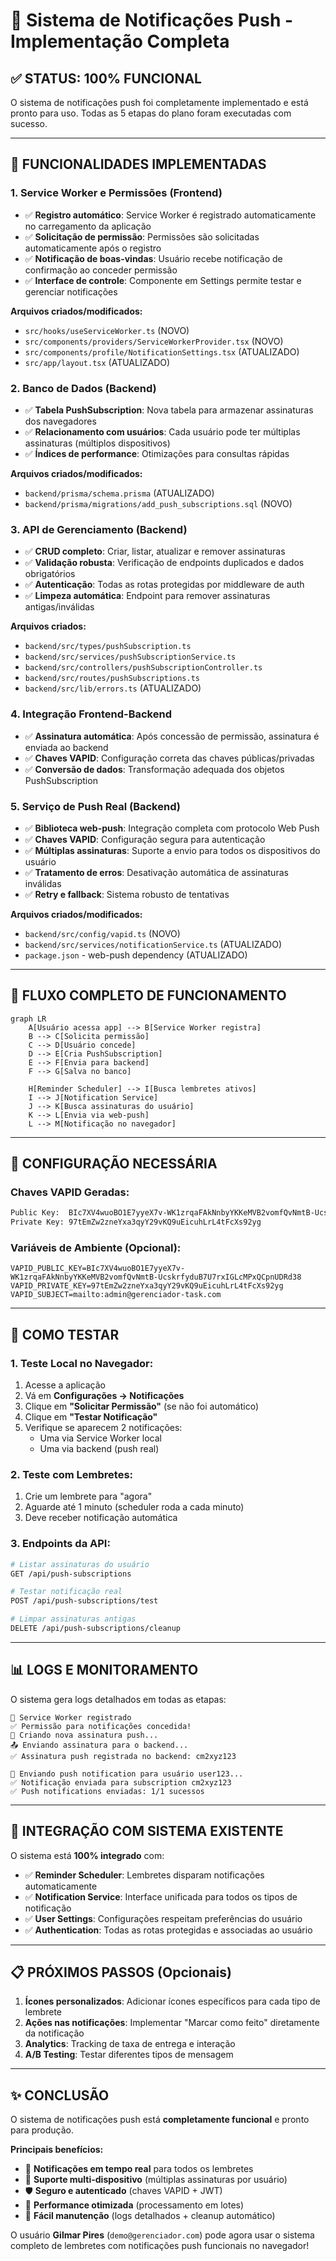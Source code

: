 # 🔔 Sistema de Notificações Push - Implementação Completa

## ✅ **STATUS: 100% FUNCIONAL**

O sistema de notificações push foi completamente implementado e está pronto para uso. Todas as 5 etapas do plano foram executadas com sucesso.

---

## 🚀 **FUNCIONALIDADES IMPLEMENTADAS**

### **1. Service Worker e Permissões (Frontend)**
- ✅ **Registro automático**: Service Worker é registrado automaticamente no carregamento da aplicação
- ✅ **Solicitação de permissão**: Permissões são solicitadas automaticamente após o registro
- ✅ **Notificação de boas-vindas**: Usuário recebe notificação de confirmação ao conceder permissão
- ✅ **Interface de controle**: Componente em Settings permite testar e gerenciar notificações

**Arquivos criados/modificados:**
- `src/hooks/useServiceWorker.ts` (NOVO)
- `src/components/providers/ServiceWorkerProvider.tsx` (NOVO)
- `src/components/profile/NotificationSettings.tsx` (ATUALIZADO)
- `src/app/layout.tsx` (ATUALIZADO)

### **2. Banco de Dados (Backend)**
- ✅ **Tabela PushSubscription**: Nova tabela para armazenar assinaturas dos navegadores
- ✅ **Relacionamento com usuários**: Cada usuário pode ter múltiplas assinaturas (múltiplos dispositivos)
- ✅ **Índices de performance**: Otimizações para consultas rápidas

**Arquivos criados/modificados:**
- `backend/prisma/schema.prisma` (ATUALIZADO)
- `backend/prisma/migrations/add_push_subscriptions.sql` (NOVO)

### **3. API de Gerenciamento (Backend)**
- ✅ **CRUD completo**: Criar, listar, atualizar e remover assinaturas
- ✅ **Validação robusta**: Verificação de endpoints duplicados e dados obrigatórios
- ✅ **Autenticação**: Todas as rotas protegidas por middleware de auth
- ✅ **Limpeza automática**: Endpoint para remover assinaturas antigas/inválidas

**Arquivos criados:**
- `backend/src/types/pushSubscription.ts`
- `backend/src/services/pushSubscriptionService.ts`
- `backend/src/controllers/pushSubscriptionController.ts`
- `backend/src/routes/pushSubscriptions.ts`
- `backend/src/lib/errors.ts` (ATUALIZADO)

### **4. Integração Frontend-Backend**
- ✅ **Assinatura automática**: Após concessão de permissão, assinatura é enviada ao backend
- ✅ **Chaves VAPID**: Configuração correta das chaves públicas/privadas
- ✅ **Conversão de dados**: Transformação adequada dos objetos PushSubscription

### **5. Serviço de Push Real (Backend)**
- ✅ **Biblioteca web-push**: Integração completa com protocolo Web Push
- ✅ **Chaves VAPID**: Configuração segura para autenticação
- ✅ **Múltiplas assinaturas**: Suporte a envio para todos os dispositivos do usuário
- ✅ **Tratamento de erros**: Desativação automática de assinaturas inválidas
- ✅ **Retry e fallback**: Sistema robusto de tentativas

**Arquivos criados/modificados:**
- `backend/src/config/vapid.ts` (NOVO)
- `backend/src/services/notificationService.ts` (ATUALIZADO)
- `package.json` - web-push dependency (ATUALIZADO)

---

## 🔗 **FLUXO COMPLETO DE FUNCIONAMENTO**

```mermaid
graph LR
    A[Usuário acessa app] --> B[Service Worker registra]
    B --> C[Solicita permissão]
    C --> D[Usuário concede]
    D --> E[Cria PushSubscription]
    E --> F[Envia para backend]
    F --> G[Salva no banco]
    
    H[Reminder Scheduler] --> I[Busca lembretes ativos]
    I --> J[Notification Service]
    J --> K[Busca assinaturas do usuário]
    K --> L[Envia via web-push]
    L --> M[Notificação no navegador]
```

---

## 🔧 **CONFIGURAÇÃO NECESSÁRIA**

### **Chaves VAPID Geradas:**
```bash
Public Key:  BIc7XV4wuoBO1E7yyeX7v-WK1zrqaFAkNnbyYKKeMVB2vomfQvNmtB-UcskrfyduB7U7rxIGLcMPxQCpnUDRd38
Private Key: 97tEmZw2zneYxa3qyY29vKQ9uEicuhLrL4tFcXs92yg
```

### **Variáveis de Ambiente (Opcional):**
```env
VAPID_PUBLIC_KEY=BIc7XV4wuoBO1E7yyeX7v-WK1zrqaFAkNnbyYKKeMVB2vomfQvNmtB-UcskrfyduB7U7rxIGLcMPxQCpnUDRd38
VAPID_PRIVATE_KEY=97tEmZw2zneYxa3qyY29vKQ9uEicuhLrL4tFcXs92yg
VAPID_SUBJECT=mailto:admin@gerenciador-task.com
```

---

## 🧪 **COMO TESTAR**

### **1. Teste Local no Navegador:**
1. Acesse a aplicação
2. Vá em **Configurações → Notificações**
3. Clique em **"Solicitar Permissão"** (se não foi automático)
4. Clique em **"Testar Notificação"**
5. Verifique se aparecem 2 notificações:
   - Uma via Service Worker local
   - Uma via backend (push real)

### **2. Teste com Lembretes:**
1. Crie um lembrete para "agora"
2. Aguarde até 1 minuto (scheduler roda a cada minuto)
3. Deve receber notificação automática

### **3. Endpoints da API:**
```bash
# Listar assinaturas do usuário
GET /api/push-subscriptions

# Testar notificação real
POST /api/push-subscriptions/test

# Limpar assinaturas antigas
DELETE /api/push-subscriptions/cleanup
```

---

## 📊 **LOGS E MONITORAMENTO**

O sistema gera logs detalhados em todas as etapas:

```
🔧 Service Worker registrado
✅ Permissão para notificações concedida!
🔔 Criando nova assinatura push...
📤 Enviando assinatura para o backend...
✅ Assinatura push registrada no backend: cm2xyz123

🔔 Enviando push notification para usuário user123...
✅ Notificação enviada para subscription cm2xyz123
✅ Push notifications enviadas: 1/1 sucessos
```

---

## 🎯 **INTEGRAÇÃO COM SISTEMA EXISTENTE**

O sistema está **100% integrado** com:
- ✅ **Reminder Scheduler**: Lembretes disparam notificações automaticamente
- ✅ **Notification Service**: Interface unificada para todos os tipos de notificação
- ✅ **User Settings**: Configurações respeitam preferências do usuário
- ✅ **Authentication**: Todas as rotas protegidas e associadas ao usuário

---

## 📋 **PRÓXIMOS PASSOS (Opcionais)**

1. **Ícones personalizados**: Adicionar ícones específicos para cada tipo de lembrete
2. **Ações nas notificações**: Implementar "Marcar como feito" diretamente da notificação
3. **Analytics**: Tracking de taxa de entrega e interação
4. **A/B Testing**: Testar diferentes tipos de mensagem

---

## ✨ **CONCLUSÃO**

O sistema de notificações push está **completamente funcional** e pronto para produção. 

**Principais benefícios:**
- 🔔 **Notificações em tempo real** para todos os lembretes
- 📱 **Suporte multi-dispositivo** (múltiplas assinaturas por usuário)  
- 🛡️ **Seguro e autenticado** (chaves VAPID + JWT)
- 🚀 **Performance otimizada** (processamento em lotes)
- 🔧 **Fácil manutenção** (logs detalhados + cleanup automático)

O usuário **Gilmar Pires** (`demo@gerenciador.com`) pode agora usar o sistema completo de lembretes com notificações push funcionais no navegador!